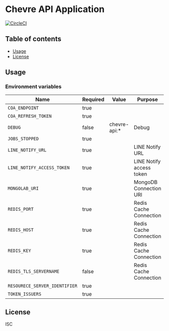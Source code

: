 # Chevre API Application

[![CircleCI](https://circleci.com/gh/chevre-jp/api.svg?style=svg)](https://circleci.com/gh/chevre-jp/api)

## Table of contents

* [Usage](#usage)
* [License](#license)

## Usage

### Environment variables

| Name                          | Required | Value        | Purpose                  |
| ----------------------------- | -------- | ------------ | ------------------------ |
| `COA_ENDPOINT`                | true     |              |                          |
| `COA_REFRESH_TOKEN`           | true     |              |                          |
| `DEBUG`                       | false    | chevre-api:* | Debug                    |
| `JOBS_STOPPED`                | true     |              |                          |
| `LINE_NOTIFY_URL`             | true     |              | LINE Notify URL          |
| `LINE_NOTIFY_ACCESS_TOKEN`    | true     |              | LINE Notify access token |
| `MONGOLAB_URI`                | true     |              | MongoDB Connection URI   |
| `REDIS_PORT`                  | true     |              | Redis Cache Connection   |
| `REDIS_HOST`                  | true     |              | Redis Cache Connection   |
| `REDIS_KEY`                   | true     |              | Redis Cache Connection   |
| `REDIS_TLS_SERVERNAME`        | false    |              | Redis Cache Connection   |
| `RESOURECE_SERVER_IDENTIFIER` | true     |              |                          |
| `TOKEN_ISSUERS`               | true     |              |                          |

## License

ISC

